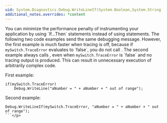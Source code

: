 ```yaml
---
uid: System.Diagnostics.Debug.WriteLineIf(System.Boolean,System.String,System.String)
additional_notes.overrides: *content
---
```


<p>You can minimize the performance penalty of instrumenting your application by using `If...Then` statements instead of using <xref href="System.Diagnostics.Debug.WriteLineIf(System.Boolean,System.String)"></xref> statements. The following two code examples send the same debugging message. However, the first example is much faster when tracing is off, because if <code>mySwitch.TraceError</code> evaluates to `false`, you do not call <xref href="System.Diagnostics.Debug.WriteLine(System.String)"></xref>. The second example always calls <xref href="System.Diagnostics.Debug.WriteLineIf(System.Boolean,System.String)"></xref>, even when <code>mySwitch.TraceError</code> is `false` and no tracing output is produced. This can result in unnecessary execution of arbitrarily complex code.  
  
 First example:  
  
```  
if(mySwitch.TraceError)   
    Debug.WriteLine("aNumber = " + aNumber + " out of range");  
```  
  
 Second example:  
  
```  
Debug.WriteLineIf(mySwitch.TraceError, "aNumber = " + aNumber + " out of range");  
```</p>


